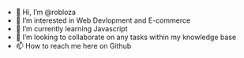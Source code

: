 - 👋 Hi, I’m @robloza
- 👀 I’m interested in Web Devlopment and E-commerce
- 🌱 I’m currently learning Javascript
- 💞️ I’m looking to collaborate on any tasks within my knowledge base
- 📫 How to reach me here on Github

<!---
robloza/robloza is a ✨ special ✨ repository because its `README.md` (this file) appears on your GitHub profile.
You can click the Preview link to take a look at your changes.
--->
